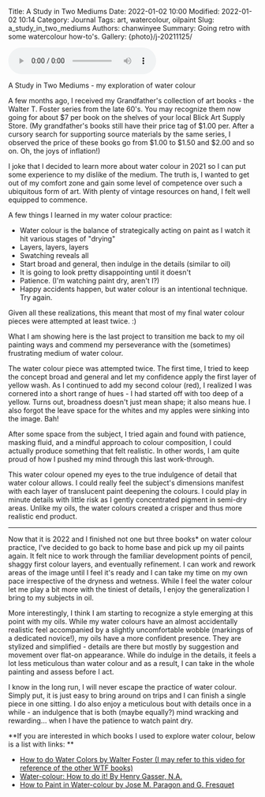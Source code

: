 Title: A Study in Two Mediums
Date: 2022-01-02 10:00
Modified: 2022-01-02 10:14
Category: Journal
Tags: art, watercolour, oilpaint
Slug: a_study_in_two_mediums
Authors: chanwinyee
Summary: Going retro with some watercolour how-to's.
Gallery: {photo}/j-20211125/



<audio controls onContextMenu="return false;">
<source src="{static}sounds/20220102-a_study_in_two_mediums.wav" type="audio/wav">
Your browser does not support the audio element.
</audio>

A Study in Two Mediums - my exploration of water colour

A few months ago, I received my Grandfather's collection of art books - the Walter T. Foster series from the late 60's. You may recognize them now going for about $7 per book on the shelves of your local Blick Art Supply Store. (My grandfather's books still have their price tag of $1.00 per. After a cursory search for supporting source materials by the same series, I observed the price of these books go from $1.00 to $1.50 and $2.00 and so on. Oh, the joys of inflation!)

I joke that I decided to learn more about water colour in 2021 so I can put some experience to my dislike of the medium. The truth is, I wanted to get out of my comfort zone and gain some level of competence over such a ubiquitous form of art. With plenty of vintage resources on hand, I felt well equipped to commence.

A few things I learned in my water colour practice:
- Water colour is the balance of strategically acting on paint as I watch it hit various stages of "drying"
- Layers, layers, layers
- Swatching reveals all
- Start broad and general, then indulge in the details (similar to oil)
- It is going to look pretty disappointing until it doesn't
- Patience. (I'm watching paint dry, aren't I?)
- Happy accidents happen, but water colour is an intentional technique. Try again.

Given all these realizations, this meant that most of my final water colour pieces were attempted at least twice. :)

What I am showing here is the last project to transition me back to my oil painting ways and commend my perseverance with the (sometimes) frustrating medium of water colour. 

The water colour piece was attempted twice. The first time, I tried to keep the concept broad and general and let my confidence apply the first layer of yellow wash. As I continued to add my second colour (red), I realized I was cornered into a short range of hues - I had started off with too deep of a yellow. Turns out, broadness doesn't just mean shape; it also means hue. I also forgot the leave space for the whites and my apples were sinking into the image. Bah!

After some space from the subject, I tried again and found with patience, masking fluid, and a mindful approach to colour composition, I could actually produce something that felt realistic. In other words, I am quite proud of how I pushed my mind through this last work-through.

This water colour opened my eyes to the true indulgence of detail that water colour allows. I could really feel the subject's dimensions manifest with each layer of translucent paint deepening the colours. I could play in minute details with little risk as I gently concentrated pigment in semi-dry areas. Unlike my oils, the water colours created a crisper and thus more realistic end product.

***

Now that it is 2022 and I finished not one but three books* on water colour practice, I've decided to go back to home base and pick up my oil paints again. It felt nice to work through the familiar development points of pencil, shaggy first colour layers, and eventually refinement. I can work and rework areas of the image until I feel it's ready and I can take my time on my own pace irrespective of the dryness and wetness. While I feel the water colour let me play a bit more with the tiniest of details, I enjoy the generalization I bring to my subjects in oil. 

More interestingly, I think I am starting to recognize a style emerging at this point with my oils. While my water colours have an almost accidentally realistic feel accompanied by a slightly uncomfortable wobble (markings of a dedicated novice!), my oils have a more confident presence. They are stylized and simplified - details are there but mostly by suggestion and movement over flat-on appearance. While do indulge in the details, it feels a lot less meticulous than water colour and as a result, I can take in the whole painting and assess before I act.

I know in the long run, I will never escape the practice of water colour. Simply put, it is just easy to bring around on trips and I can finish a single piece in one sitting. I do also enjoy a meticulous bout with details once in a while - an indulgence that is both (maybe equally?) mind wracking and rewarding... when I have the patience to watch paint dry. 

**If you are interested in which books I used to explore water colour, below is a list with links: **

- [How to do Water Colors by Walter Foster (I may refer to this video for reference of the other WTF books)](https://www.youtube.com/watch?v=xA_ijIEtn6c&t=37s)
- [Water-colour: How to do it! By Henry Gasser, N.A.](https://www.goodreads.com/book/show/17280863-watercolor)
- [How to Paint in Water-colour by Jose M. Paragon and G. Fresquet](https://www.goodreads.com/book/show/3639960-how-to-paint-in-watercolor)